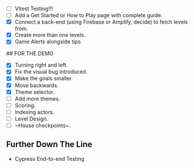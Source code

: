 - [ ] Vitest Testing!!!
- [ ] Add a Get Started or How to Play page with complete guide.
- [X] Connect a back-end (using Firebase or Amplify, decide) to fetch levels from.
- [X] Create more than one levels.
- [X] Game Alerts alongside tips

## FOR THE DEMO

- [X] Turning right and left.
- [X] Fix the visual bug introduced.
- [X] Make the goals smaller.
- [X] Move backwards.
- [X] Theme selector.
- [ ] Add more themes.
- [ ] Scoring.
- [ ] Indexing actors.
- [ ] Level Design.
- [ ] ~House checkpoints~.
## Further Down The Line

- Cypress End-to-end Testing